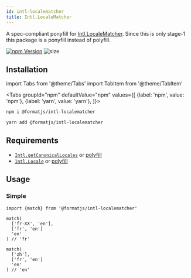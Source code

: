 ```yaml
---
id: intl-localematcher
title: Intl.LocaleMatcher
---
```


A spec-compliant ponyfill for [Intl.LocaleMatcher](https://github.com/tc39/proposal-intl-localematcher). Since this is only stage-1 this package is a ponyfill instead of polyfill.

[![npm Version](https://img.shields.io/npm/v/@formatjs/intl-localematcher.svg?style=flat-square)](https://www.npmjs.org/package/@formatjs/intl-localematcher) ![size](https://badgen.net/bundlephobia/minzip/@formatjs/intl-localematcher)

## Installation

import Tabs from '@theme/Tabs' import TabItem from '@theme/TabItem'

<Tabs
groupId="npm"
defaultValue="npm"
values={[
{label: 'npm', value: 'npm'},
{label: 'yarn', value: 'yarn'},
]}>
<TabItem value="npm">

```sh
npm i @formatjs/intl-localematcher
```

</TabItem>
<TabItem value="yarn">

```sh
yarn add @formatjs/intl-localematcher
```

</TabItem>
</Tabs>

## Requirements

- [`Intl.getCanonicalLocales`](https://developer.mozilla.org/en-US/docs/Web/JavaScript/Reference/Global_Objects/Intl/getCanonicalLocales) or [polyfill](intl-getcanonicallocales.md)
- [`Intl.Locale`](https://developer.mozilla.org/en-US/docs/Web/JavaScript/Reference/Global_Objects/Intl/Locale) or [polyfill](intl-locale.md)

## Usage

### Simple

```tsx
import {match} from '@formatjs/intl-localematcher'

match(
  ['fr-XX', 'en'],
  ['fr', 'en']
  'en'
) // 'fr'

match(
  ['zh'],
  ['fr', 'en']
  'en'
) // 'en'
```
